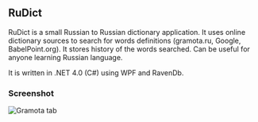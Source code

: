 ## RuDict ##

RuDict is a small Russian to Russian dictionary application.
It uses online dictionary sources to search for words definitions (gramota.ru, Google, BabelPoint.org).
It stores history of the words searched. Can be useful for anyone learning Russian language.

It is written in .NET 4.0 (C#) using WPF and RavenDb.

### Screenshot ###

![Gramota tab](http://if.pw.edu.pl/~ludwik/images/RuDict1.2.png)
